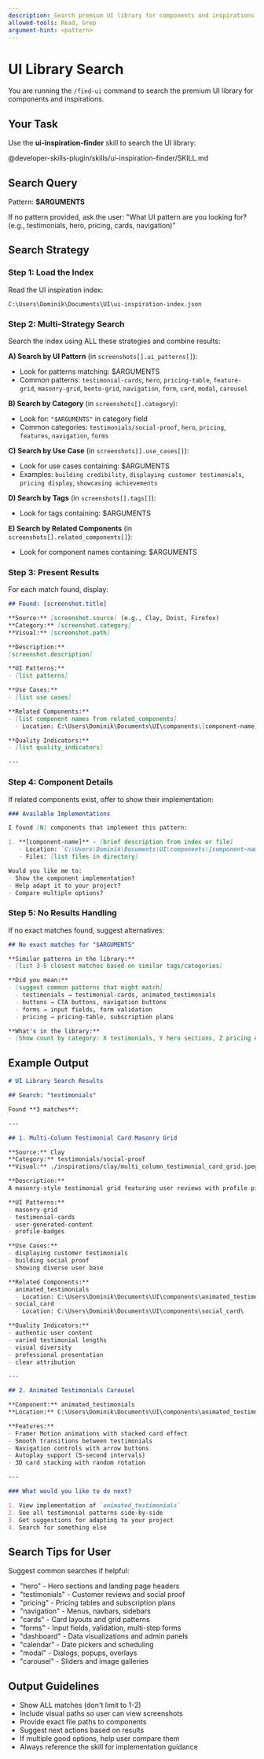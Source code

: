 ```yaml
---
description: Search premium UI library for components and inspirations matching a pattern
allowed-tools: Read, Grep
argument-hint: <pattern>
---
```


# UI Library Search

You are running the `/find-ui` command to search the premium UI library for components and inspirations.

## Your Task

Use the **ui-inspiration-finder** skill to search the UI library:

@developer-skills-plugin/skills/ui-inspiration-finder/SKILL.md

## Search Query

Pattern: **$ARGUMENTS**

If no pattern provided, ask the user: "What UI pattern are you looking for? (e.g., testimonials, hero, pricing, cards, navigation)"

## Search Strategy

### Step 1: Load the Index

Read the UI inspiration index:

```
C:\Users\Dominik\Documents\UI\ui-inspiration-index.json
```

### Step 2: Multi-Strategy Search

Search the index using ALL these strategies and combine results:

**A) Search by UI Pattern** (in `screenshots[].ui_patterns[]`):
- Look for patterns matching: $ARGUMENTS
- Common patterns: `testimonial-cards`, `hero`, `pricing-table`, `feature-grid`, `masonry-grid`, `bento-grid`, `navigation`, `form`, `card`, `modal`, `carousel`

**B) Search by Category** (in `screenshots[].category`):
- Look for: `"$ARGUMENTS"` in category field
- Common categories: `testimonials/social-proof`, `hero`, `pricing`, `features`, `navigation`, `forms`

**C) Search by Use Case** (in `screenshots[].use_cases[]`):
- Look for use cases containing: $ARGUMENTS
- Examples: `building credibility`, `displaying customer testimonials`, `pricing display`, `showcasing achievements`

**D) Search by Tags** (in `screenshots[].tags[]`):
- Look for tags containing: $ARGUMENTS

**E) Search by Related Components** (in `screenshots[].related_components[]`):
- Look for component names containing: $ARGUMENTS

### Step 3: Present Results

For each match found, display:

```markdown
## Found: [screenshot.title]

**Source:** [screenshot.source] (e.g., Clay, Doist, Firefox)
**Category:** [screenshot.category]
**Visual:** [screenshot.path]

**Description:**
[screenshot.description]

**UI Patterns:**
- [list patterns]

**Use Cases:**
- [list use cases]

**Related Components:**
- [list component names from related_components]
  - Location: C:\Users\Dominik\Documents\UI\components\[component-name]\

**Quality Indicators:**
- [list quality_indicators]

---
```

### Step 4: Component Details

If related components exist, offer to show their implementation:

```markdown
### Available Implementations

I found [N] components that implement this pattern:

1. **[component-name]** - [brief description from index or file]
   - Location: `C:\Users\Dominik\Documents\UI\components\[component-name]\`
   - Files: [list files in directory]

Would you like me to:
- Show the component implementation?
- Help adapt it to your project?
- Compare multiple options?
```

### Step 5: No Results Handling

If no exact matches found, suggest alternatives:

```markdown
## No exact matches for "$ARGUMENTS"

**Similar patterns in the library:**
- [list 3-5 closest matches based on similar tags/categories]

**Did you mean:**
- [suggest common patterns that might match]
  - testimonials → testimonial-cards, animated_testimonials
  - buttons → CTA buttons, navigation buttons
  - forms → input fields, form validation
  - pricing → pricing-table, subscription plans

**What's in the library:**
- [Show count by category: X testimonials, Y hero sections, Z pricing examples]
```

## Example Output

```markdown
# UI Library Search Results

## Search: "testimonials"

Found **3 matches**:

---

## 1. Multi-Column Testimonial Card Masonry Grid

**Source:** Clay
**Category:** testimonials/social-proof
**Visual:** ./inspirations/clay/multi_column_testimonial_card_grid.jpeg

**Description:**
A masonry-style testimonial grid featuring user reviews with profile pictures, names, handles, and detailed feedback. The layout uses varying card heights creating an organic, Pinterest-like arrangement.

**UI Patterns:**
- masonry-grid
- testimonial-cards
- user-generated-content
- profile-badges

**Use Cases:**
- displaying customer testimonials
- building social proof
- showing diverse user base

**Related Components:**
- animated_testimonials
  - Location: C:\Users\Dominik\Documents\UI\components\animated_testimonials\
- social_card
  - Location: C:\Users\Dominik\Documents\UI\components\social_card\

**Quality Indicators:**
- authentic user content
- varied testimonial lengths
- visual diversity
- professional presentation
- clear attribution

---

## 2. Animated Testimonials Carousel

**Component:** animated_testimonials
**Location:** C:\Users\Dominik\Documents\UI\components\animated_testimonials\

**Features:**
- Framer Motion animations with stacked card effect
- Smooth transitions between testimonials
- Navigation controls with arrow buttons
- Autoplay support (5-second intervals)
- 3D card stacking with random rotation

---

### What would you like to do next?

1. View implementation of `animated_testimonials`
2. See all testimonial patterns side-by-side
3. Get suggestions for adapting to your project
4. Search for something else
```

## Search Tips for User

Suggest common searches if helpful:
- "hero" - Hero sections and landing page headers
- "testimonials" - Customer reviews and social proof
- "pricing" - Pricing tables and subscription plans
- "navigation" - Menus, navbars, sidebars
- "cards" - Card layouts and grid patterns
- "forms" - Input fields, validation, multi-step forms
- "dashboard" - Data visualizations and admin panels
- "calendar" - Date pickers and scheduling
- "modal" - Dialogs, popups, overlays
- "carousel" - Sliders and image galleries

## Output Guidelines

- Show ALL matches (don't limit to 1-2)
- Include visual paths so user can view screenshots
- Provide exact file paths to components
- Suggest next actions based on results
- If multiple good options, help user compare them
- Always reference the skill for implementation guidance
